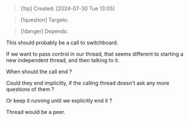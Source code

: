 
>[!tip] Created: [2024-07-30 Tue 13:05]

>[!question] Targets: 

>[!danger] Depends: 

This should probably be a call to switchboard.

If we want to pass control in our thread, that seems different to starting a new independent thread, and then talking to it.

When should the call end ?

Could they end implicitly, if the calling thread doesn't ask any more questions of them ?

Or keep it running until we explicitly end it ?

Thread would be a peer.